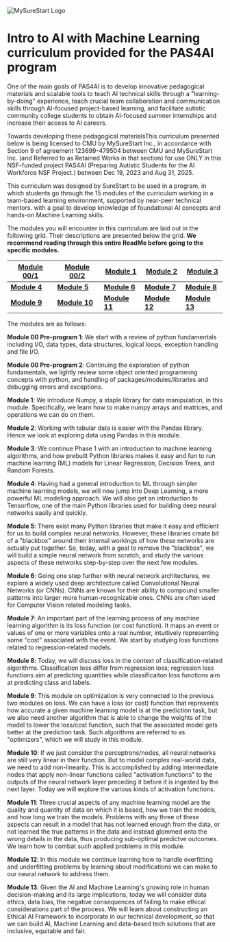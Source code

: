 
![MySureStart Logo](https://images.squarespace-cdn.com/content/v1/5f45536caa356e6ab51588f4/1599580657611-7A6YX9MGA2YHJCQ46QSB/SureStart+Logo.png)

# Intro to AI with Machine Learning curriculum provided for the PAS4AI program

One of the main goals of PAS4AI is to develop innovative pedagogical materials and scalable tools to teach AI technical skills through a "learning-by-doing" experience, teach crucial team collaboration and communication skills through AI-focused project-based learning, and facilitate autistic community college students to obtain AI-focused summer internships and increase their access to AI careers. 

Towards developing these pedagogical materialsThis curriculum presented below is being licensed to CMU by MySureStart Inc., in accordance with Section 9 of agreement 123699-479504 between CMU and MySureStart Inc. (and Referred to as Retained Works in that section) for use ONLY in this NSF-funded project PAS4AI (Preparing Autistic Students for the AI Workforce NSF Project.) between Dec 19, 2023 and Aug 31, 2025. 

This curriculum was designed by SureStart to be used in a program, in which students go through the 15 modules of the curriculum working in a team-based learning environment, supported by near-peer technical mentors. with a goal to develop knowledge of foundational AI concepts and hands-on Machine Learning skills. 


The modules you will encounter in this curriculum are laid out in the following grid. Their descriptions are presented below the grid.  __We recommend reading through this entire ReadMe before going to the specific modules.__

| [Module 00/1](./Module_00_PreProgram_Python_Review_Fundamentals_I)  | [Module 00/2](./Module_00_PreProgram_Python_Review_Fundamentals_II)  | [Module 1](./Module_01_Python_Review_NumPy)  | [Module 2](./Module_02_Python_Review_Pandas)  | [Module 3](./Module_03_Machine_Learning)  |
|-----------|-----------|-----------|-----------|-----------|
| [__Module 4__](./Module_04_Deep_Learning_and_TensorFlow) | [__Module 5__](./Module_05_Artificial_Neural_Networks)  | [__Module 6__](./Module_06_Convolutional_Neural_Network)  | [__Module 7__](./Module_07_Regression_Loss_Functions)  | [__Module 8__](./Module_08_Classfication_Loss_Functions) |
| [__Module 9__](./Module_09_Optimization) | [__Module 10__](./Module_10_Activation_Functions) | [__Module 11__](./Module_11_Overfitting_and_Underfitting) | [__Module 12__](./Module_12_Regularization) | [__Module 13__](./Module_13_Ethics_and_Bias) |

The modules are as follows:

__Module 00 Pre-program 1__: We start with a review of python fundamentals including I/O, data types, data structures, logical loops, exception handling and file I/O.

__Module 00 Pre-program 2__: Continuing the exploration of python fundamentals, we lightly review some object oriented programming concepts with python, and handling of packages/modules/libraries and debugging errors and exceptions. 

__Module 1__: We introduce Numpy, a staple library for data manipulation, in this module. Specifically, we learn how to make numpy arrays and matrices, and operations we can do on them.

__Module 2__: Working with tabular data is easier with the Pandas library. Hence we look at exploring data using Pandas in this module. 

__Module 3__: We continue Phase 1 with an introduction to machine learning algorithms, and how prebuilt Python libraries makes it easy and fun to run machine learning (ML) models for Linear Regression, Decision Trees, and Random Forests.

__Module 4__: Having had a general introduction to ML through simpler machine learning models, we will now jump into Deep Learning, a more powerful ML modeling approach. We will also get an introduction to Tensorflow, one of the main Python libraries used for building deep neural networks easily and quickly. 

__Module 5__: There exist many Python libraries that make it easy and efficient for us to build complex neural networks. However, these libraries create bit of a "blackbox" around their internal workings of how these networks are actually put together. So, today, with a goal to remove the "blackbox", we will build a simple neural network from scratch, and study the various aspects of these networks step-by-step over the next few modules.

__Module 6__: Going one step further with neural network architectures, we explore a widely used deep architecture called Convolutional Neural Networks (or CNNs). CNNs are known for their ability to compound smaller patterns into larger more human-recognizable ones. CNNs are often used for Computer Vision related modeling tasks.

__Module 7__: An important part of the learning process of any machine learning algorithm is its loss function (or cost function). It maps an event or values of one or more variables onto a real number, intuitively representing some "cost" associated with the event. We start by studying loss functions related to regression-related models.

__Module 8__: Today, we will discuss loss in the context of classification-related algorithms. Classification loss differ from regression loss; regression loss functions aim at predicting quantities while classificaiton loss functions aim at predicting class and labels.

__Module 9__: This module on optimization is very connected to the previous two modules on loss. We can have a loss (or cost) function that represents how accurate a given machine learning model is at the prediction task, but we also need another algorithm that is able to change the weights of the model to lower the loss/cost function, such that the associated model gets better at the prediction task. Such algorithms are referred to as "optimizers", which we will study in this module. 

__Module 10__: If we just consider the perceptrons/nodes, all neural networks are still very linear in their function. But to model complex real-world data, we need to add non-linearity. This is accomplished by adding intermediate nodes that apply non-linear functions called "activation functions" to the outputs of the neural network layer preceding it before it is ingested by the next layer. Today we will explore the various kinds of activation functions.

__Module 11__: Three crucial aspects of any machine learning model are the quality and quantity of data on which it is based, how we train the models, and how long we train the models. Problems with any three of these aspects can result in a model that has not learned enough from the data, or not learned the true patterns in the data and instead glommed onto the wrong details in the data, thus producing sub-optimal predictve outcomes. We learn how to combat such applied problems in this module.

__Module 12__: In this module we continue learning how to handle overfitting and underfitting problems by learning about modifications we can make to our neural network to address them. 

__Module 13__: Given the AI and Machine Learning's growing role in human decision-making and its large implications, today we will consider data ethics, data bias, the negative consequences of failing to make ethical considerations part of the process. We will learn about constructing an Ethical AI Framework to incorporate in our technical development, so that we can build AI, Machine Learning and data-based tech solutions that are inclusive, equitable and fair. 
